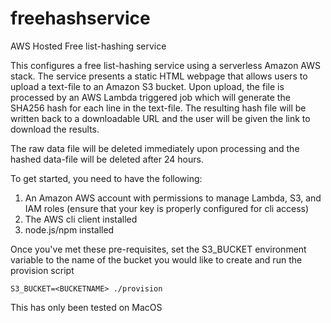 # freehashservice
AWS Hosted Free list-hashing service

This configures a free list-hashing service using a serverless Amazon AWS stack. The service presents a static HTML webpage that allows users to upload a text-file to an Amazon S3 bucket. Upon upload, the file is processed by an AWS Lambda triggered job which will generate the SHA256 hash for each line in the text-file. The resulting hash file will be written back to a downloadable URL and the user will be given the link to download the results.

The raw data file will be deleted immediately upon processing and the hashed data-file will be deleted after 24 hours.

To get started, you need to have the following:
1. An Amazon AWS account with permissions to manage Lambda, S3, and IAM roles (ensure that your key is properly configured for cli access)
2. The AWS cli client installed
3. node.js/npm installed

Once you've met these pre-requisites, set the S3_BUCKET environment variable to the name of the bucket you would like to create and run the provision script

```
S3_BUCKET=<BUCKETNAME> ./provision
```

This has only been tested on MacOS
